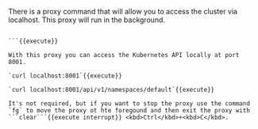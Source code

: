 There is a proxy command that will allow you to access the cluster via localhost. This proxy will run in the background.

```kubectl proxy 8080&

```{{execute}}

With this proxy you can access the Kubernetes API locally at port 8001.

`curl localhost:8001`{{execute}}

`curl localhost:8001/api/v1/namespaces/default`{{execute}}

It's not required, but if you want to stop the proxy use the command `fg` to move the proxy ot hte foregound and then exit the proxy with ```clear```{{execute interrupt}} <kbd>Ctrl</kbd>+<kbd>C</kbd>.
